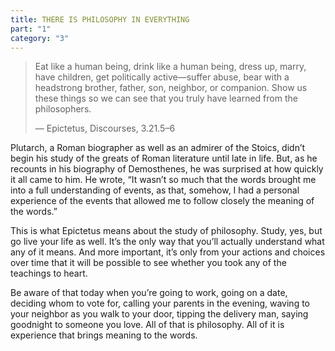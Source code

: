 ```yaml
---
title: THERE IS PHILOSOPHY IN EVERYTHING
part: "1"
category: "3"
---
```


> Eat like a human being, drink like a human being, dress up, marry, have children, get politically active—suffer abuse, bear with a headstrong brother, father, son, neighbor, or companion. Show us these things so we can see that you truly have learned from the philosophers.
>
> — Epictetus, Discourses, 3.21.5–6

Plutarch, a Roman biographer as well as an admirer of the Stoics, didn’t begin his study of the greats of Roman literature until late in life. But, as he recounts in his biography of Demosthenes, he was surprised at how quickly it all came to him. He wrote, “It wasn’t so much that the words brought me into a full understanding of events, as that, somehow, I had a personal experience of the events that allowed me to follow closely the meaning of the words.”

This is what Epictetus means about the study of philosophy. Study, yes, but go live your life as well. It’s the only way that you’ll actually understand what any of it means. And more important, it’s only from your actions and choices over time that it will be possible to see whether you took any of the teachings to heart.

Be aware of that today when you’re going to work, going on a date, deciding whom to vote for, calling your parents in the evening, waving to your neighbor as you walk to your door, tipping the delivery man, saying goodnight to someone you love. All of that is philosophy. All of it is experience that brings meaning to the words.

